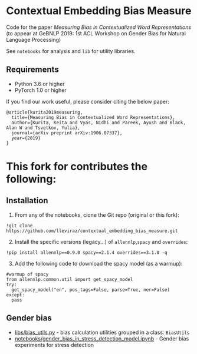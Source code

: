 # Contextual Embedding Bias Measure
Code for the paper *Measuring Bias in Contextualized Word Representations* (to appear at GeBNLP 2019: 1st ACL Workshop on Gender Bias for Natural Language Processing)

See `notebooks` for analysis and `lib` for utility libraries.

## Requirements
- Python 3.6 or higher
- PyTorch 1.0 or higher

If you find our work useful, please consider citing the below paper:
```
@article{kurita2019measuring,
  title={Measuring Bias in Contextualized Word Representations},     
  author={Kurita, Keita and Vyas, Nidhi and Pareek, Ayush and Black, Alan W and Tsvetkov, Yulia},  
  journal={arXiv preprint arXiv:1906.07337},  
  year={2019}  
}
```
# This fork for contributes the following:
## Installation
1. From any of the notebooks, clone the Git repo (original or this fork):

`!git clone https://github.com/lleviraz/contextual_embedding_bias_measure.git`

2. Install the specific versions (legacy...) of `allennlp`,`spacy` and `overrides`:

`!pip install allennlp==0.9.0 spacy==2.1.4 overrides==3.1.0 -q`

3. Add the following code to download the spacy model (as a warmup):

```
#warmup of spacy
from allennlp.common.util import get_spacy_model
try:
  get_spacy_model("en", pos_tags=False, parse=True, ner=False)
except:
  pass
```

## Gender bias 
- [libs/bias_utils.py](libs/bias_utils.py) - bias calculation utilities grouped in a class: `BiasUtils`
- [notebooks/gender_bias_in_stress_detection_model.ipynb](notebooks/gender_bias_in_stress_detection_model.ipynb) - Gender bias experiments for stress detection

